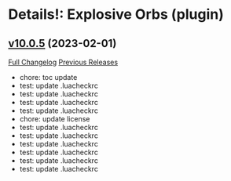 # Details!: Explosive Orbs (plugin)

## [v10.0.5](https://github.com/LiangYuxuan/Details_ExplosiveOrbs/tree/v10.0.5) (2023-02-01)
[Full Changelog](https://github.com/LiangYuxuan/Details_ExplosiveOrbs/compare/v10.0.2...v10.0.5) [Previous Releases](https://github.com/LiangYuxuan/Details_ExplosiveOrbs/releases)

- chore: toc update  
- test: update .luacheckrc  
- test: update .luacheckrc  
- test: update .luacheckrc  
- test: update .luacheckrc  
- chore: update license  
- test: update .luacheckrc  
- test: update .luacheckrc  
- test: update .luacheckrc  
- test: update .luacheckrc  
- test: update .luacheckrc  
- test: update .luacheckrc  
